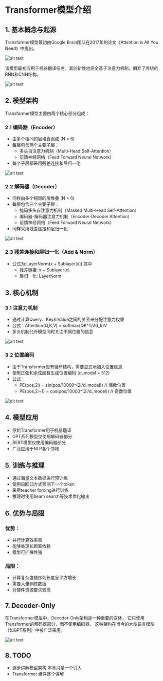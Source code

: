 # Transformer模型介绍

## 1. 基本概念与起源
Transformer模型最初由Google Brain团队在2017年的论文《Attention is All You Need》中提出。

![alt text](../../../z_using_files/img/article/attention_3.png)

该模型最初应用于机器翻译任务，其创新性地完全基于注意力机制，摒弃了传统的RNN和CNN结构。

![alt text](../../../z_using_files/img/article/attention.png)

## 2. 模型架构

Transformer模型主要由两个核心部分组成：

### 2.1 编码器（Encoder）
- 由多个相同的层堆叠而成 (N = 6)
- 每层包含两个主要子层：
  - 多头自注意力机制（Multi-Head Self-Attention）
  - 前馈神经网络（Feed Forward Neural Network）
- 每个子层都采用残差连接和层归一化

![alt text](../../../z_using_files/img/article/Transformer_1.png)

### 2.2 解码器（Decoder）
- 同样由多个相同的层堆叠 (N = 6)
- 每层包含三个主要子层：
  - 掩码多头自注意力机制（Masked Multi-Head Self-Attention）
  - 编码器-解码器注意力机制（Encoder-Decoder Attention）
  - 前馈神经网络（Feed Forward Neural Network）
- 同样采用残差连接和层归一化

![alt text](../../../z_using_files/img/article/Transformer_2.png)

### 2.3 残差连接和层归一化（Add & Norm）
- 公式为:LayerNorm(x + Sublayer(x)) 其中
  - 残差链接: x + Sublayer(x)
  - 层归一化: LayerNorm
  
## 3. 核心机制

### 3.1 注意力机制
- 通过计算Query、Key和Value之间的关系来分配注意力权重
- 公式：Attention(Q,K,V) = softmax(QK^T/√d_k)V
- 多头机制允许模型同时关注不同位置的信息

![alt text](../../../z_using_files/img/article/attention_4.png)

### 3.2 位置编码
- 由于Transformer没有循环结构，需要显式地加入位置信息
- 使用正弦和余弦函数生成位置编码 (d_model = 512)
- 公式：
  - PE(pos,2i) = sin(pos/10000^(2i/d_model))   // 偶数位置
  - PE(pos,2i+1) = cos(pos/10000^(2i/d_model)) // 奇数位置
  
![alt text](../../../z_using_files/img/article/attention_5.png)

## 4. 模型应用
- 原始Transformer用于机器翻译
- GPT系列模型仅使用解码器部分
- BERT模型仅使用编码器部分
- 广泛应用于NLP各个领域

## 5. 训练与推理
- 通过海量文本数据进行预训练
- 使用自回归方式预测下一个token
- 采用teacher forcing进行训练
- 推理时使用beam search等技术优化输出

## 6. 优势与局限
### 优势：
- 并行计算效率高
- 能够处理长距离依赖
- 模型可扩展性强

### 局限：
- 计算复杂度随序列长度呈平方增长
- 需要大量训练数据
- 对硬件资源要求较高

## 7. Decoder-Only
在Transformer模型中，Decoder-Only架构是一种重要的变体，
它只使用Transformer的解码器部分，而不使用编码器。
这种架构在当今的大型语言模型（如GPT系列）中被广泛采用。

![alt text](../../../z_using_files/img/article/decoder.png)

## 8. TODO
- 逐步讲解模型架构,本章只是一个引入
- Transformer 组件逐个讲解